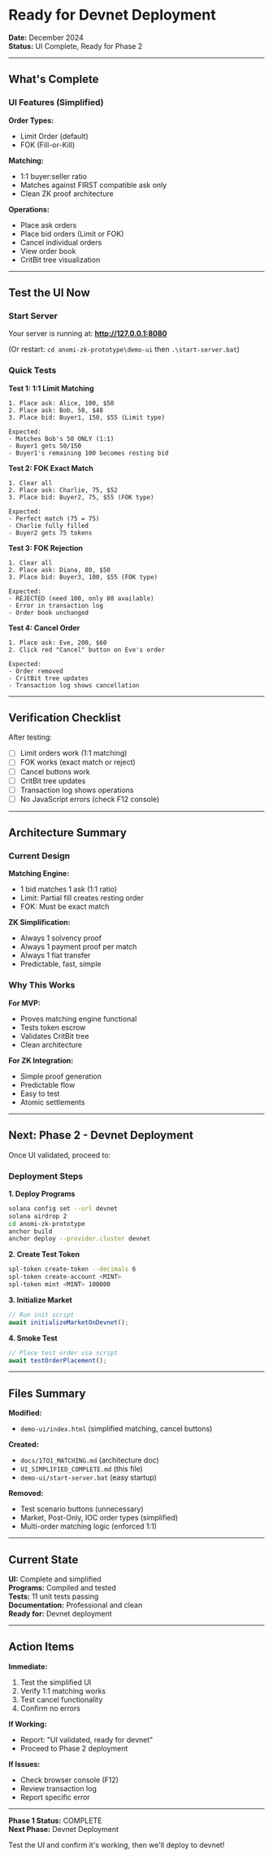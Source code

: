 # Ready for Devnet Deployment

**Date:** December 2024  
**Status:** UI Complete, Ready for Phase 2

---

## What's Complete

### UI Features (Simplified)

**Order Types:**
- Limit Order (default)
- FOK (Fill-or-Kill)

**Matching:**
- 1:1 buyer:seller ratio
- Matches against FIRST compatible ask only
- Clean ZK proof architecture

**Operations:**
- Place ask orders
- Place bid orders (Limit or FOK)
- Cancel individual orders
- View order book
- CritBit tree visualization

---

## Test the UI Now

### Start Server

Your server is running at: **http://127.0.0.1:8080**

(Or restart: `cd anomi-zk-prototype\demo-ui` then `.\start-server.bat`)

### Quick Tests

**Test 1: 1:1 Limit Matching**
```
1. Place ask: Alice, 100, $50
2. Place ask: Bob, 50, $48
3. Place bid: Buyer1, 150, $55 (Limit type)

Expected:
- Matches Bob's 50 ONLY (1:1)
- Buyer1 gets 50/150
- Buyer1's remaining 100 becomes resting bid
```

**Test 2: FOK Exact Match**
```
1. Clear all
2. Place ask: Charlie, 75, $52
3. Place bid: Buyer2, 75, $55 (FOK type)

Expected:
- Perfect match (75 = 75)
- Charlie fully filled
- Buyer2 gets 75 tokens
```

**Test 3: FOK Rejection**
```
1. Clear all
2. Place ask: Diana, 80, $50
3. Place bid: Buyer3, 100, $55 (FOK type)

Expected:
- REJECTED (need 100, only 80 available)
- Error in transaction log
- Order book unchanged
```

**Test 4: Cancel Order**
```
1. Place ask: Eve, 200, $60
2. Click red "Cancel" button on Eve's order

Expected:
- Order removed
- CritBit tree updates
- Transaction log shows cancellation
```

---

## Verification Checklist

After testing:
- [ ] Limit orders work (1:1 matching)
- [ ] FOK works (exact match or reject)
- [ ] Cancel buttons work
- [ ] CritBit tree updates
- [ ] Transaction log shows operations
- [ ] No JavaScript errors (check F12 console)

---

## Architecture Summary

### Current Design

**Matching Engine:**
- 1 bid matches 1 ask (1:1 ratio)
- Limit: Partial fill creates resting order
- FOK: Must be exact match

**ZK Simplification:**
- Always 1 solvency proof
- Always 1 payment proof per match
- Always 1 fiat transfer
- Predictable, fast, simple

### Why This Works

**For MVP:**
- Proves matching engine functional
- Tests token escrow
- Validates CritBit tree
- Clean architecture

**For ZK Integration:**
- Simple proof generation
- Predictable flow
- Easy to test
- Atomic settlements

---

## Next: Phase 2 - Devnet Deployment

Once UI validated, proceed to:

### Deployment Steps

**1. Deploy Programs**
```bash
solana config set --url devnet
solana airdrop 2
cd anomi-zk-prototype
anchor build
anchor deploy --provider.cluster devnet
```

**2. Create Test Token**
```bash
spl-token create-token --decimals 6
spl-token create-account <MINT>
spl-token mint <MINT> 100000
```

**3. Initialize Market**
```typescript
// Run init script
await initializeMarketOnDevnet();
```

**4. Smoke Test**
```typescript
// Place test order via script
await testOrderPlacement();
```

---

## Files Summary

**Modified:**
- `demo-ui/index.html` (simplified matching, cancel buttons)

**Created:**
- `docs/1TO1_MATCHING.md` (architecture doc)
- `UI_SIMPLIFIED_COMPLETE.md` (this file)
- `demo-ui/start-server.bat` (easy startup)

**Removed:**
- Test scenario buttons (unnecessary)
- Market, Post-Only, IOC order types (simplified)
- Multi-order matching logic (enforced 1:1)

---

## Current State

**UI:** Complete and simplified  
**Programs:** Compiled and tested  
**Tests:** 11 unit tests passing  
**Documentation:** Professional and clean  
**Ready for:** Devnet deployment

---

## Action Items

**Immediate:**
1. Test the simplified UI
2. Verify 1:1 matching works
3. Test cancel functionality
4. Confirm no errors

**If Working:**
- Report: "UI validated, ready for devnet"
- Proceed to Phase 2 deployment

**If Issues:**
- Check browser console (F12)
- Review transaction log
- Report specific error

---

**Phase 1 Status:** COMPLETE  
**Next Phase:** Devnet Deployment

Test the UI and confirm it's working, then we'll deploy to devnet!

